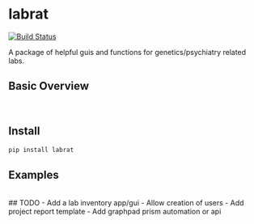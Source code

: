 # labrat
[![Build Status](https://travis-ci.com/sdhutchins/lab-management.svg?token=xfnbNTQhjNbir5xACn8R&branch=master)](https://travis-ci.com/sdhutchins/lab-management)

A package of helpful guis and functions for genetics/psychiatry related labs.

## Basic Overview


<br>

## Install
```python
pip install labrat
```

## Examples

<br>
## TODO
- Add a lab inventory app/gui
- Allow creation of users
- Add project report template
- Add graphpad prism automation or api